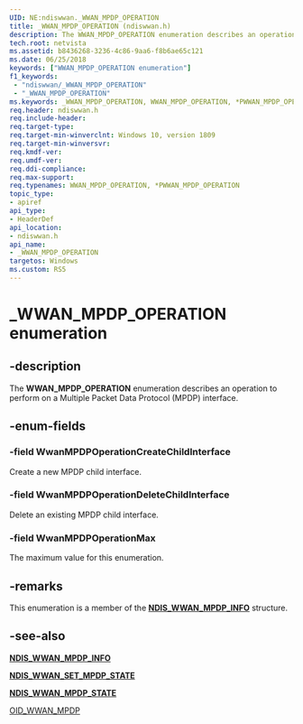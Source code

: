 ```yaml
---
UID: NE:ndiswwan._WWAN_MPDP_OPERATION
title: _WWAN_MPDP_OPERATION (ndiswwan.h)
description: The WWAN_MPDP_OPERATION enumeration describes an operation to perform on a Multiple Packet Data Protocol (MPDP) interface.
tech.root: netvista
ms.assetid: b8436268-3236-4c86-9aa6-f8b6ae65c121
ms.date: 06/25/2018
keywords: ["WWAN_MPDP_OPERATION enumeration"]
f1_keywords:
 - "ndiswwan/_WWAN_MPDP_OPERATION"
 - "_WWAN_MPDP_OPERATION"
ms.keywords: _WWAN_MPDP_OPERATION, WWAN_MPDP_OPERATION, *PWWAN_MPDP_OPERATION, 
req.header: ndiswwan.h
req.include-header:
req.target-type:
req.target-min-winverclnt: Windows 10, version 1809
req.target-min-winversvr:
req.kmdf-ver:
req.umdf-ver:
req.ddi-compliance:
req.max-support:
req.typenames: WWAN_MPDP_OPERATION, *PWWAN_MPDP_OPERATION
topic_type: 
- apiref
api_type: 
- HeaderDef
api_location: 
- ndiswwan.h
api_name: 
- _WWAN_MPDP_OPERATION
targetos: Windows
ms.custom: RS5
---
```


# _WWAN_MPDP_OPERATION enumeration

## -description

The **WWAN_MPDP_OPERATION** enumeration describes an operation to perform on a Multiple Packet Data Protocol (MPDP) interface.

## -enum-fields

### -field WwanMPDPOperationCreateChildInterface 

Create a new MPDP child interface.

### -field WwanMPDPOperationDeleteChildInterface 

Delete an existing MPDP child interface.

### -field WwanMPDPOperationMax 

The maximum value for this enumeration.

## -remarks

This enumeration is a member of the [**NDIS_WWAN_MPDP_INFO**](ns-ndiswwan-_ndis_wwan_mpdp_info.md) structure.

## -see-also

[**NDIS_WWAN_MPDP_INFO**](ns-ndiswwan-_ndis_wwan_mpdp_info.md)

[**NDIS_WWAN_SET_MPDP_STATE**](ns-ndiswwan-_ndis_wwan_set_mpdp_state.md)

[**NDIS_WWAN_MPDP_STATE**](ns-ndiswwan-_ndis_wwan_mpdp_state.md)

[OID_WWAN_MPDP](https://docs.microsoft.com/windows-hardware/drivers/network/oid-wwan-mpdp)
